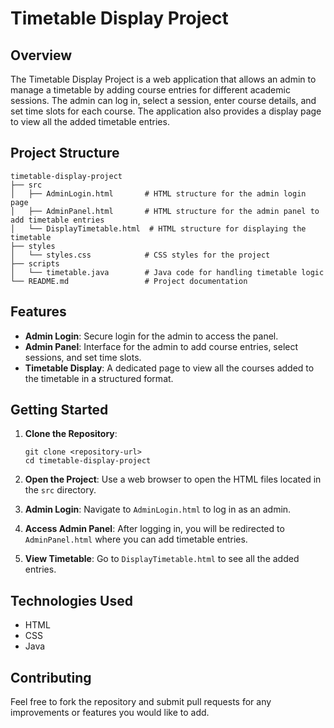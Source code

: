 # Timetable Display Project

## Overview
The Timetable Display Project is a web application that allows an admin to manage a timetable by adding course entries for different academic sessions. The admin can log in, select a session, enter course details, and set time slots for each course. The application also provides a display page to view all the added timetable entries.

## Project Structure
```
timetable-display-project
├── src
│   ├── AdminLogin.html       # HTML structure for the admin login page
│   ├── AdminPanel.html       # HTML structure for the admin panel to add timetable entries
│   └── DisplayTimetable.html  # HTML structure for displaying the timetable
├── styles
│   └── styles.css            # CSS styles for the project
├── scripts
│   └── timetable.java        # Java code for handling timetable logic
└── README.md                 # Project documentation
```

## Features
- **Admin Login**: Secure login for the admin to access the panel.
- **Admin Panel**: Interface for the admin to add course entries, select sessions, and set time slots.
- **Timetable Display**: A dedicated page to view all the courses added to the timetable in a structured format.

## Getting Started
1. **Clone the Repository**: 
   ```
   git clone <repository-url>
   cd timetable-display-project
   ```

2. **Open the Project**: Use a web browser to open the HTML files located in the `src` directory.

3. **Admin Login**: Navigate to `AdminLogin.html` to log in as an admin.

4. **Access Admin Panel**: After logging in, you will be redirected to `AdminPanel.html` where you can add timetable entries.

5. **View Timetable**: Go to `DisplayTimetable.html` to see all the added entries.

## Technologies Used
- HTML
- CSS
- Java

## Contributing
Feel free to fork the repository and submit pull requests for any improvements or features you would like to add.